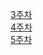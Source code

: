 
<a href="https://www.notion.so/3-dc5321cb016040a69c1fe547c04b2765">3주차</a></br>
<a href="https://www.notion.so/4-54b2e9673276435d9206eaeb133264e8">4주차</a></br>
<a href="https://www.notion.so/5-82618dbd4084469096b0f7d834985e91">5주차</a>

